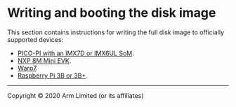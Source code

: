# Writing and booting the disk image

This section contains instructions for writing the full disk image to officially supported devices:

* [PICO-PI with an IMX7D or IMX6UL SoM](../first-image/pico-pi-baseboard-with-the-pico-imx7d-or-pico-imx6ul-som.html).
* [NXP 8M Mini EVK](../first-image/nxp-8m-mini-evk-devices.html).
* [Warp7](../first-image/warp7-devices.html).
* [Raspberry Pi 3B or 3B+](../first-image/raspberry-pi-3-devices.html).


***

Copyright © 2020 Arm Limited (or its affiliates)
